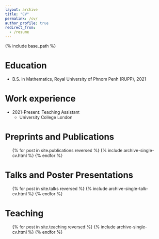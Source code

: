 ```yaml
---
layout: archive
title: "CV"
permalink: /cv/
author_profile: true
redirect_from:
  - /resume
---
```


{% include base_path %}

Education
======
* B.S. in Mathematics, Royal University of Phnom Penh (RUPP), 2021

Work experience
======
* 2021-Present: Teaching Assistant
  * University College London

Preprints and Publications
======
  <ul>{% for post in site.publications reversed %}
    {% include archive-single-cv.html %}
  {% endfor %}</ul>
  
Talks and Poster Presentations
======
  <ul>{% for post in site.talks reversed %}
    {% include archive-single-talk-cv.html  %}
  {% endfor %}</ul>
  
Teaching
======
  <ul>{% for post in site.teaching reversed %}
    {% include archive-single-cv.html %}
  {% endfor %}</ul>
  
